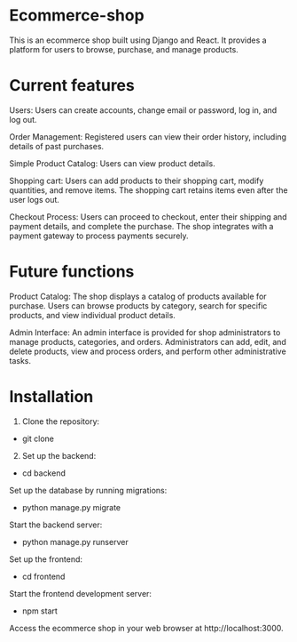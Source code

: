 # Ecommerce-shop

This is an ecommerce shop built using Django and React. It provides a platform for users to browse, purchase, and manage products.

# Current features
Users: Users can create accounts, change email or password, log in, and log out. 

Order Management: Registered users can view their order history, including details of past purchases.

Simple Product Catalog: Users can view product details.

Shopping cart: Users can add products to their shopping cart, modify quantities, and remove items. The shopping cart retains items even after the user logs out.

Checkout Process: Users can proceed to checkout, enter their shipping and payment details, and complete the purchase. The shop integrates with a payment gateway to process payments securely.

# Future functions
Product Catalog: The shop displays a catalog of products available for purchase. Users can browse products by category, search for specific products, and view individual product details.


Admin Interface: An admin interface is provided for shop administrators to manage products, categories, and orders. Administrators can add, edit, and delete products, view and process orders, and perform other administrative tasks.
# Installation
1. Clone the repository:
- git clone <repository-url>
  
2. Set up the backend:
- cd backend 

Set up the database by running migrations:
- python manage.py migrate

Start the backend server:
- python manage.py runserver

Set up the frontend:
 - cd frontend

Start the frontend development server:
- npm start

Access the ecommerce shop in your web browser at http://localhost:3000.
